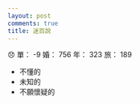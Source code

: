 ```yaml
---
layout: post
comments: true
title: 迷百說
---
```


:disappointed: 單： -9 婚： 756 年： 323 旅： 189

- 不懂的
- 未知的
- 不願懷疑的

